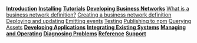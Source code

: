 **[Introduction](../introduction/introduction.html)**
**[Installing](../installing/installing-index.html)**
**[Tutorials](../tutorials/tutorials.html)**
**[Developing Business Networks](../business-network/business-network-index.html)**
[What is a business network definition?](../business-network/businessnetworkdefinition.html)
[Creating a business network definition](../business-network/bnd-create.html)
[Deploying and updating](../business-network/bnd-deploy.html)
[Emitting events](../business-network/publishing-events.html)
[Testing](../business-network/testing.html)
[Publishing to npm](../business-network/bnd-publish.html)
[Querying Assets](../business-network/query.html)
**[Developing Applications](../applications/applications-index.html)**
**[Integrating Existing Systems](../integrating/integrating-index.html)**
**[Managing and Operating](../managing/managingindex.html)**
**[Diagnosing Problems](../problems/diagnostics.html)**
**[Reference](../reference/reference-index.html)**
**[Support](../support/index.html)**
